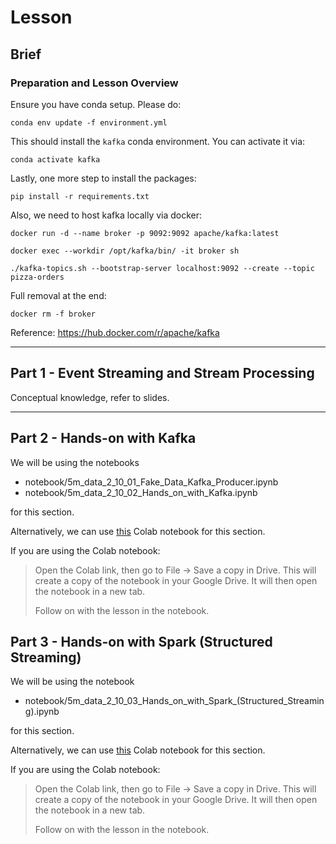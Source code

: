 # Lesson

## Brief

### Preparation and Lesson Overview

Ensure you have conda setup. Please do:

```
conda env update -f environment.yml
```

This should install the `kafka` conda environment. You can activate it via:

```
conda activate kafka
```

Lastly, one more step to install the packages:

```
pip install -r requirements.txt
```

Also, we need to host kafka locally via docker: 

```
docker run -d --name broker -p 9092:9092 apache/kafka:latest 
```

```
docker exec --workdir /opt/kafka/bin/ -it broker sh
```

```
./kafka-topics.sh --bootstrap-server localhost:9092 --create --topic pizza-orders
```

Full removal at the end: 

```
docker rm -f broker
```

Reference: https://hub.docker.com/r/apache/kafka


---

## Part 1 - Event Streaming and Stream Processing

Conceptual knowledge, refer to slides.

---

## Part 2 - Hands-on with Kafka

We will be using the notebooks
* notebook/5m_data_2_10_01_Fake_Data_Kafka_Producer.ipynb
* notebook/5m_data_2_10_02_Hands_on_with_Kafka.ipynb

for this section.

Alternatively, we can use [this](https://colab.research.google.com/drive/1WwwGa-tVIqr2aNLPrxqFqFyQAwrxU1JD?usp=sharing) Colab notebook for this section.

If you are using the Colab notebook:
> Open the Colab link, then go to File -> Save a copy in Drive. This will create a copy of the notebook in your Google Drive. It will then open the notebook in a new tab.
>
> Follow on with the lesson in the notebook.

## Part 3 - Hands-on with Spark (Structured Streaming)

We will be using the notebook
* notebook/5m_data_2_10_03_Hands_on_with_Spark_(Structured_Streaming).ipynb

for this section.

Alternatively, we can use [this](https://colab.research.google.com/drive/1xSEbQmCNqW0HdyD8Z4jwKqCffTb28W7q?usp=sharing) Colab notebook for this section.

If you are using the Colab notebook:
> Open the Colab link, then go to File -> Save a copy in Drive. This will create a copy of the notebook in your Google Drive. It will then open the notebook in a new tab.
>
> Follow on with the lesson in the notebook.
